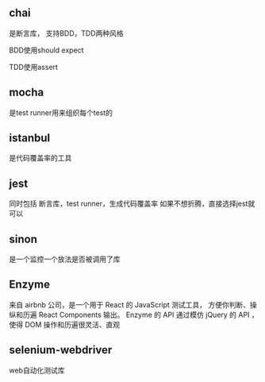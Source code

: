 ## chai
是断言库， 支持BDD，TDD两种风格

BDD使用should expect 

TDD使用assert 
    
## mocha
是test runner用来组织每个test的

## istanbul 
是代码覆盖率的工具

## jest 
同时包括 断言库，test runner，生成代码覆盖率
如果不想折腾，直接选择jest就可以

## sinon
是一个监控一个放法是否被调用了库

## Enzyme 
来自 airbnb 公司，是一个用于 React 的 JavaScript 测试工具，
方便你判断、操纵和历遍 React Components 输出。
Enzyme 的 API 通过模仿 jQuery 的 API ，使得 DOM 操作和历遍很灵活、直观

## selenium-webdriver
web自动化测试库